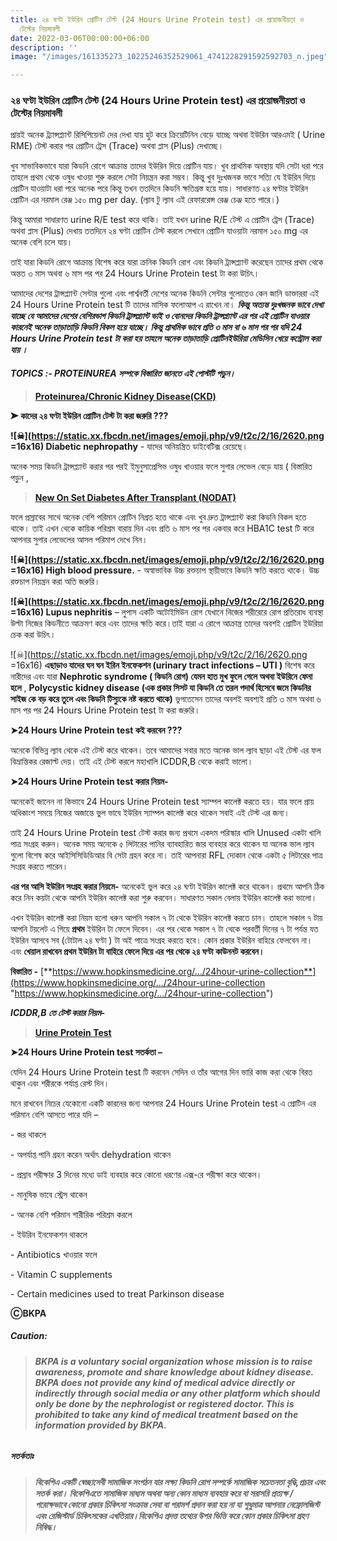```yaml
---
title: ২৪ ঘণ্টা ইউরিন প্রোটিন টেস্ট (24 Hours Urine Protein test) এর প্রয়োজনীয়তা ও
  টেস্টের নিয়মাবলী
date: 2022-03-06T00:00:00+06:00
description: ''
image: "/images/161335273_10225246352529061_4741228291592592703_n.jpeg"

---
```

### ২৪ ঘণ্টা ইউরিন প্রোটিন টেস্ট (24 Hours Urine Protein test) এর প্রয়োজনীয়তা ও টেস্টের নিয়মাবলী

প্রায়ই অনেক ট্র্যান্সপ্ল্যান্ট রিসিপিয়েনট দের দেখা যায় হুট করে ক্রিয়েটিনিন বেড়ে যাচ্ছে অথবা ইউরিন আরএমই ( Urine RME) টেস্ট করার পর প্রোটিন ট্রেস (Trace) অথবা প্লাস (Plus) দেখাচ্ছে।

খুব সাভাবিকভাবে যারা কিডনি রোগে আক্রান্ত তাদের ইউরিন দিয়ে প্রোটিন যায়। খুব প্রাথমিক অবস্থায় যদি সেটা ধরা পরে তাহলে প্রথম থেকে ওষুধ খাওয়া শুরু করলে সেটা নিয়ন্ত্রন করা সম্ভব। কিন্তু খুব দুঃখজনক ভাবে সত্যি যে ইউরিন দিয়ে প্রোটিন যাওয়াটা ধরা পরে অনেক পরে কিন্তু তখন ততদিনে কিডনি ক্ষতিগ্রস্ত হয়ে যায়। সাধারণত ২৪ ঘণ্টার ইউরিন প্রোটিন এর নরমাল রেঞ্জ ১৫০ mg per day. (ল্যাব টু ল্যাব এই রেফাররেন্স রেঞ্জ চেঞ্জ হতে পারে।)

কিন্তু আমারা সাধারণত urine R/E test করে থাকি। তাই যখন urine R/E টেস্ট এ প্রোটিন ট্রেস (Trace) অথবা প্লাস (Plus) দেখায় ততদিনে ২৪ ঘণ্টা প্রোটিন টেস্ট করলে সেখানে প্রোটিন যাওয়াটা নরমাল ১৫০ mg এর অনেক বেশি চলে যায়।

তাই যারা কিডনি রোগে আক্রান্ত বিশেষ করে যারা ক্রনিক কিডনি রোগ এবং কিডনি ট্রান্সপ্ল্যান্ট করেছেন তাদের প্রথম থেকে অন্তত ৩ মাস অথবা ৬ মাস পর পর 24 Hours Urine Protein test টা করা উচিৎ।

আমাদের দেশের ট্রান্সপ্ল্যান্ট সেন্টার গুলো এবং পার্শ্ববর্তী দেশের অনেক কিডনি সেন্টার গুলোতেও কেন জানি ডাক্তাররা এই 24 Hours Urine Protein test টি তাদের মাসিক ফলোআপ এ রাখেন না। **_কিন্তু অত্যন্ত দুঃখজনক ভাবে দেখা যাচ্ছে যে আমাদের দেশের বেশিরভাগ কিডনি ট্রান্সপ্ল্যান্ট ভাই ও বোনদের কিডনি ট্রান্সপ্ল্যান্ট এর পর এই প্রোটিন যাওয়ার কারনেই অনেক তাড়াতাড়ি কিডনি বিকল হয়ে যাচ্ছে। কিন্তু প্রাথমিক ভাবে প্রতি ৩ মাস বা ৬ মাস পর পর যদি 24 Hours Urine Protein test টা করা হয় তাহলে অনেক তাড়াতাড়ি প্রোটিনইউরিয়া মেডিসিন খেয়ে কন্ট্রোল করা যায় ।_**

#### 

#### **_TOPICS :- PROTEINUREA সম্পকে বিস্তারিত জানতে_** **_এই পোস্টটি পড়ুন।_**

> [**Proteinurea/Chronic Kidney Disease(CKD)**](https://bkpa.net/proteinurea-ckd/ "Proteinurea/Chronic Kidney Disease(CKD)")

**➤ কাদের ২৪ ঘণ্টা ইউরিন প্রোটিন টেস্ট টা করা জরুরি ???**

**![☠](https://static.xx.fbcdn.net/images/emoji.php/v9/t2c/2/16/2620.png =16x16) Diabetic nephropathy** - যাদের অনিয়ন্ত্রিত ডাইবেটিক্স রেয়েছে।

অনেক সময় কিডনি ট্রান্সপ্ল্যান্ট করার পর পরই ইমুনুসাপ্রেসিভ ওষুধ খাওয়ার ফলে সুগার লেভেল বেড়ে যায় ( বিস্তারিত পড়ুন , 

> [**New On Set Diabetes After Transplant (NODAT)**](https://bkpa.net/new-on-set-diabetes-after-transplant-nodat/ "New On Set Diabetes After Transplant (NODAT)") 

ফলে প্রস্রাবের সাথে অনেক বেশি পরিমান প্রোটিন নিগ্রত হতে থাকে এবং খুব দ্রুত ট্রান্সপ্ল্যান্ট করা কিডনি বিকল হতে থাকে। তাই এখন থেকে কায়িক পরিশ্রম বারায় দিন এবং প্রতি ৬ মাস পর পর একবার করে HBA1C test টি করে আপনার সুগার লেভেলের আসল পরিমাপ দেখে নিন।

**![☠](https://static.xx.fbcdn.net/images/emoji.php/v9/t2c/2/16/2620.png =16x16) High blood pressure.** - অস্বাভাবিক উচ্চ রক্তচাপ স্থায়ীভাবে কিডনি ক্ষতি করতে থাকে। উচ্চ রক্তচাপ নিয়ন্ত্রন করা অতি জরুরি।

**![☠](https://static.xx.fbcdn.net/images/emoji.php/v9/t2c/2/16/2620.png =16x16) Lupus nephritis** – লুপাস একটি অটোইমিউন রোগ যেখানে নিজের শরীরেরে রোগ প্রতিরোধ ব্যবস্থা উল্টা নিজের কিডনীতে আক্রমণ করে এবং তাদের ক্ষতি করে।তাই যারা এ রোগে আক্রান্ত্র তাদের অবশই প্রোটিন ইউরিয়া চেক করা উচিৎ।

![☠](https://static.xx.fbcdn.net/images/emoji.php/v9/t2c/2/16/2620.png =16x16) **এছাড়াও যাদের ঘন ঘন ইরিন ইনফেকশন (urinary tract infections – UTI )** বিশেষ করে নারীদের এবং যারা **Nephrotic syndrome ( কিডনি রোগ) যেমন হাত মুখ ফুলে গেলে অথবা ইউরিনে ফেনা হলে** , **Polycystic kidney disease (এক প্রকার সিসট যা কিডনি তে তরল পদার্থ হিসেবে জমে কিডনির সাইজ কে বড় করে তুলে এবং কিডনি টিস্যুকে নষ্ট করতে থাকে)** ভুগতেসেন তাদের অবশই অবশ্যই প্রতি ৩ মাস অথবা ৬ মাস পর পর 24 Hours Urine Protein test টা করা জরুরি।

**➤24 Hours Urine Protein test কই করবেন ???**

অনেকে বিভিন্ন ল্যাব থেকে এই টেস্ট করে থাকেন। তবে আমাদের সবার মতে অনেক ভাল ল্যাব ছাড়া এই টেস্ট এর ফল বিভ্রান্তিকর রেজাল্ট দেয়। তাই এই টেস্ট করলে মহাখালি ICDDR,B থেকে করাই ভালো।

**➤24 Hours Urine Protein test করার নিয়ম-**

অনেকেই জানেন না কিভাবে 24 Hours Urine Protein test স্যাম্পল কালেক্ট করতে হয়। যার ফলে প্রায় অধিকাংশ সময়ে নিজের অজান্তে ভুল ভাবে ইউরিন স্যাম্পল কালেক্ট করে থাকেন সবাই এই টেস্ট এর জন্য।

তাই 24 Hours Urine Protein test টেস্ট করার জন্য প্রথমে একদম পরিস্কার খালি Unused একটা খালি পাত্র সংগ্রহ করুন। অনেক সময় অনেকে ৫ লিটারের পানির ব্যাবহারিত জার ব্যবহার করে থাকেন যা অনেক ভাল ল্যাব গুলো বিশেষ করে আইসিসিডিডিআর বি সেটা গ্রহন করে না। তাই আপনারা RFL দোকান থেকে একটা ৫ লিটারের পাত্র সংগ্রহ করতে পারেন।

**এর পর আসি ইউরিন সংগ্রহ করার নিয়মে-** অনেকেই ভুল করে ২৪ ঘণ্টা ইউরিন কালেক্ট করে থাকেন। প্রথমে আপনি ঠিক করে নিন কয়টা থেকে আপনি ইউরিন কালেক্ট করা শুরু করবেন। সাধারণত সকাল বেলায় ইউরিন কালেক্ট করা ভালো।

এখন ইউরিন কালেক্ট করা নিয়ম হলো ধরুন আপনি সকাল ৭ টা থেকে ইউরিন কালেক্ট করতে চান। তাহলে সকাল ৭ টায় আপনি টয়লেট এ গিয়ে **প্রথম** ইউরিন টা ফেলে দিবেন। এর পর থেকে সকাল ৭ টা থেকে পরবর্তী দিনের ৭ টা পর্যন্ত যত ইউরিন আসবে সব (টোটাল ২৪ ঘণ্টা ) টা অই পাত্রে সংগ্রহ করতে হবে। কোন প্রকার ইউরিন বাহিরে ফেলবেন না। এবং **খেয়াল রাখবেন প্রথম ইউরিন টা বাহিরে ফেলে দিয়ে এর পর থেকে ২৪ ঘণ্টা কাউননট করবেন।**

**বিস্তারিত -** [**https://www.hopkinsmedicine.org/.../24hour-urine-collection**](https://www.hopkinsmedicine.org/.../24hour-urine-collection "https://www.hopkinsmedicine.org/.../24hour-urine-collection")

**_ICDDR,B তে টেস্ট করার নিয়ম-_**

> [**Urine Protein Test**](https://bkpa.net/urine-protein-test/ "Urine Protein Test")

**➤24 Hours Urine Protein test সতর্কতা –**

যেদিন 24 Hours Urine Protein test টি করবেন সেদিন ও তাঁর আগের দিন ভারি কাজ করা থেকে বিরত থাকুন এবং শরীরকে পর্যাপ্ত রেস্ট দিন।

মনে রাখবেন নিচের যেকোনো একটি কারনের জন্য আপনার 24 Hours Urine Protein test এ প্রোটিন এর পরিমান বেশি আসতে পারে যদি –

\- জর থাকলে

\- অপর্যাপ্ত পানি গ্রহন করেন অর্থাৎ dehydration থাকেন

\- প্রস্রাব পরীক্ষার 3 দিনের মধ্যে ডাই ব্যবহার করে কোনো ধরণের এক্স-রে পরীক্ষা করে থাকেন।

\- মানুষিক ভাবে স্ট্রেস থাকেন

\- অনেক বেশি পরিমান শারীরিক পরিশ্রম করলে

\- ইউরিন ইনফেকশন থাকলে

\- Antibiotics খাওয়ার ফলে

\- Vitamin C supplements

\- Certain medicines used to treat Parkinson disease

**ⒸBKPA**

##### **Caution:**

> ###### **BKPA is a voluntary social organization whose mission is to raise awareness, promote and share knowledge about kidney disease. BKPA does not provide any kind of medical advice directly or indirectly through social media or any other platform which should only be done by the nephrologist or registered doctor. This is prohibited to take any kind of medical treatment based on the information provided by BKPA.**

##### **সতর্কতাঃ**

> ###### **বিকেপিএ একটি স্বেচ্ছাসেবী সামাজিক সংগঠন যার লক্ষ্য কিডনি রোগ সম্পর্কে সামাজিক সচেতনতা বৃদ্ধি,প্রচার এবং সতর্ক করা। বিকেপিএতে সামাজিক মাধ্যম অথবা অন্য কোন মাধ্যম ব্যবহার করে বা সরাসরি প্রত্যক্ষ / পরোক্ষভাবে কোনো প্রকার চিকিৎসা সংক্রান্ত সেবা বা পরামর্শ প্রদান করা হয় না যা শুধুমাত্র আপনার নেফ্রোলজিস্ট এবং রেজিস্টার্ড চিকিৎসকের এখতিয়ার।বিকেপিএ প্রদত্ত তথ্যের উপর ভিত্তি করে কোন প্রকার চিকিৎসা গ্রহণ নিষিদ্ধ।**